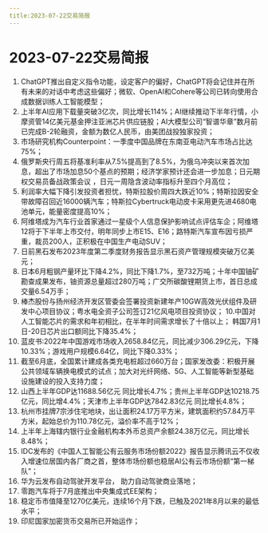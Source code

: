 ```yaml
---
title:2023-07-22交易简报
---
```

# 2023-07-22交易简报
1. ChatGPT推出自定义指令功能，设定客户的偏好，ChatGPT将会记住并在所有未来的对话中考虑这些偏好；微软、OpenAI和Cohere等公司已转向使用合成数据训练人工智能模型；
2. 上半年AI应用下载量突破3亿次，同比增长114%；AI继续推动下半年行情，小摩资管14亿美元基金押注亚洲芯片供应链股；AI大模型公司“智谱华章”数月前已完成B-2轮融资，金额为数亿人民币，由美团战投独家投资；
3. 市场研究机构Counterpoint：一季度中国品牌在东南亚电动汽车市场占比达75%；
4. 俄罗斯央行周五将基准利率从7.5%提高到了8.5%，为俄乌冲突以来首次加息，超出了市场加息50个基点的预期；经济学家预计还会进一步加息；日元期权交易员备战政策会议 ，日元一周隐含波动率指标升至四个月高位；
5. 利润率大幅下降引发投资者担忧，特斯拉股价周四大跌近10%；特斯拉因安全带故障召回近16000辆汽车；特斯拉Cybertruck电动皮卡采用更先进4680电池单元，能量密度提高10%；
6. 阿维塔成为汽车行业首家通过一星级个人信息保护影响试点评估车企；阿维塔12将于下半年上市交付，明年同步上市E15、E16；路特斯汽车宣布因亏损严重，裁员200人，正积极在中国生产电动SUV；
7. 日前黑石发布2023年度第二季度财务报告显示黑石资产管理规模突破万亿美元；
8. 日本6月粗钢产量环比下降4.2%，同比下降1.7%，至732万吨；十年中国铀矿勘查成果发布，铀资源总量超过280万吨；广交所碳酸锂期货上市，首日总成交量6.54万手；
9. 棒杰股份与扬州经济开发区管委会签署投资新建年产10GW高效光伏组件及研发中心项目协议；粤水电全资子公司签订21亿风电项目投资协议；
10.中国对人工智能芯片的需求和年初相比，在半年时间需求增长了十倍以上； 韩国7月1日-20日芯片出口额同比下降35.4%；
11. 蓝皮书:2022年中国游戏市场收入2658.84亿元，同比减少306.29亿元，下降10.33%；游戏用户规模6.64亿，同比下降0.33%；
12. 截至6月底，全国累计建成各类充电桩超过660万台；国家发改委：积极开展公共领域车辆换电模式的试点；加大对光纤网络、5G、人工智能等新型基础设施建设的投入支持力度；
13. 山西上半年GDP达11688.56亿元 同比增长4.7%；贵州上半年GDP达10218.75亿元，同比增4.4%；天津市上半年GDP达7842.83亿元 同比增长4.8%；
14. 杭州市挂牌7宗涉住宅地块，出让面积24.17万平方米，建筑面积约57.84万平方米，起始总价为110.78亿元，溢价率不高于12%；
15. 上半年上海辖内银行业金融机构本外币总资产余额24.38万亿元，同比增长8.48%；
16. IDC发布的《中国人工智能公有云服务市场份额2022》报告显示腾讯云不仅收入增速位居国内各厂商之首，整体市场份额也稳居AI公有云市场份额“第一梯队”；
17. 华为云发布自动驾驶开发平台， 助力自动驾驶商业落地；
18. 零跑汽车将于7月底推出中央集成式EE架构；
19. 稳定币市值降至1270亿美元，连续16个月下跌，已触及2021年8月以来的最低水平；
20. 印尼国家加密货币交易所已开始运作；